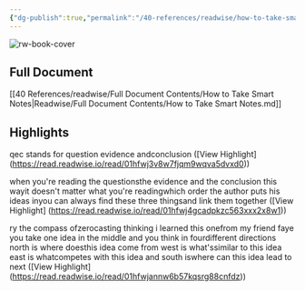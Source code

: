 ```yaml
---
{"dg-publish":true,"permalink":"/40-references/readwise/how-to-take-smart-notes/","tags":["rw/articles"]}
---
```


![rw-book-cover](https://i.ytimg.com/vi/5O46Rqh5zHE/maxresdefault.jpg)

## Full Document
[[40 References/readwise/Full Document Contents/How to Take Smart Notes\|Readwise/Full Document Contents/How to Take Smart Notes.md]]

## Highlights
qec stands for question evidence andconclusion ([View Highlight] (https://read.readwise.io/read/01hfwj3v8w7fjqm9wqva5dvxd0))


when you're reading the questionsthe evidence and the conclusion this wayit doesn't matter what you're readingwhich order the author puts his ideas inyou can always find these three thingsand link them together ([View Highlight] (https://read.readwise.io/read/01hfwj4gcadpkzc563xxx2x8w1))


ry the compass ofzerocasting thinking i learned this onefrom my friend faye you take one idea in
the middle and you think in fourdifferent directions north is where doesthis idea come from west is what'ssimilar to this idea east is whatcompetes with this idea and south iswhere can this idea lead to next ([View Highlight] (https://read.readwise.io/read/01hfwjannw6b57kqsrg88cnfdz))


